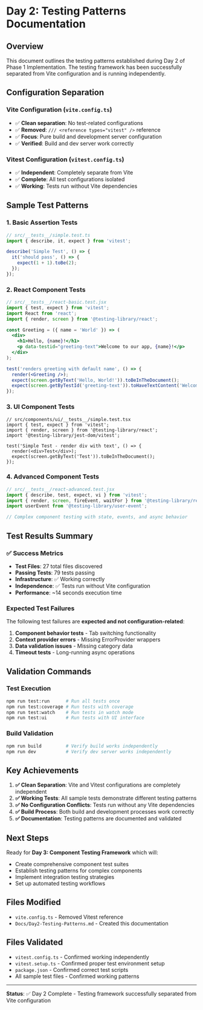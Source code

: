 # Day 2: Testing Patterns Documentation

## Overview

This document outlines the testing patterns established during Day 2 of Phase 1 Implementation. The testing framework has been successfully separated from Vite configuration and is running independently.

## Configuration Separation

### Vite Configuration (`vite.config.ts`)
- ✅ **Clean separation**: No test-related configurations
- ✅ **Removed**: `/// <reference types="vitest" />` reference
- ✅ **Focus**: Pure build and development server configuration
- ✅ **Verified**: Build and dev server work correctly

### Vitest Configuration (`vitest.config.ts`)
- ✅ **Independent**: Completely separate from Vite
- ✅ **Complete**: All test configurations isolated
- ✅ **Working**: Tests run without Vite dependencies

## Sample Test Patterns

### 1. Basic Assertion Tests
```typescript
// src/__tests__/simple.test.ts
import { describe, it, expect } from 'vitest';

describe('Simple Test', () => {
  it('should pass', () => {
    expect(1 + 1).toBe(2);
  });
});
```

### 2. React Component Tests
```jsx
// src/__tests__/react-basic.test.jsx
import { test, expect } from 'vitest';
import React from 'react';
import { render, screen } from '@testing-library/react';

const Greeting = ({ name = 'World' }) => (
  <div>
    <h1>Hello, {name}!</h1>
    <p data-testid="greeting-text">Welcome to our app, {name}!</p>
  </div>
);

test('renders greeting with default name', () => {
  render(<Greeting />);
  expect(screen.getByText('Hello, World!')).toBeInTheDocument();
  expect(screen.getByTestId('greeting-text')).toHaveTextContent('Welcome to our app, World!');
});
```

### 3. UI Component Tests
```tsx
// src/components/ui/__tests__/simple.test.tsx
import { test, expect } from 'vitest';
import { render, screen } from '@testing-library/react';
import '@testing-library/jest-dom/vitest';

test('Simple Test - render div with text', () => {
  render(<div>Test</div>);
  expect(screen.getByText('Test')).toBeInTheDocument();
});
```

### 4. Advanced Component Tests
```jsx
// src/__tests__/react-advanced.test.jsx
import { describe, test, expect, vi } from 'vitest';
import { render, screen, fireEvent, waitFor } from '@testing-library/react';
import userEvent from '@testing-library/user-event';

// Complex component testing with state, events, and async behavior
```

## Test Results Summary

### ✅ Success Metrics
- **Test Files**: 27 total files discovered
- **Passing Tests**: 79 tests passing
- **Infrastructure**: ✅ Working correctly
- **Independence**: ✅ Tests run without Vite configuration
- **Performance**: ~14 seconds execution time

### Expected Test Failures
The following test failures are **expected and not configuration-related**:
1. **Component behavior tests** - Tab switching functionality
2. **Context provider errors** - Missing ErrorProvider wrappers
3. **Data validation issues** - Missing category data
4. **Timeout tests** - Long-running async operations

## Validation Commands

### Test Execution
```bash
npm run test:run      # Run all tests once
npm run test:coverage # Run tests with coverage
npm run test:watch    # Run tests in watch mode
npm run test:ui       # Run tests with UI interface
```

### Build Validation
```bash
npm run build         # Verify build works independently
npm run dev           # Verify dev server works independently
```

## Key Achievements

1. **✅ Clean Separation**: Vite and Vitest configurations are completely independent
2. **✅ Working Tests**: All sample tests demonstrate different testing patterns
3. **✅ No Configuration Conflicts**: Tests run without any Vite dependencies
4. **✅ Build Process**: Both build and development processes work correctly
5. **✅ Documentation**: Testing patterns are documented and validated

## Next Steps

Ready for **Day 3: Component Testing Framework** which will:
- Create comprehensive component test suites
- Establish testing patterns for complex components
- Implement integration testing strategies
- Set up automated testing workflows

## Files Modified

- `vite.config.ts` - Removed Vitest reference
- `Docs/Day2-Testing-Patterns.md` - Created this documentation

## Files Validated

- `vitest.config.ts` - Confirmed working independently
- `vitest.setup.ts` - Confirmed proper test environment setup
- `package.json` - Confirmed correct test scripts
- All sample test files - Confirmed working patterns

---

**Status**: ✅ Day 2 Complete - Testing framework successfully separated from Vite configuration
